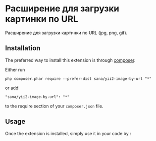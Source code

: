 Расширение для загрузки картинки по URL
=======================================
Расширение для загрузки картинки по URL (jpg, png, gif). 

Installation
------------

The preferred way to install this extension is through [composer](http://getcomposer.org/download/).

Either run

```
php composer.phar require --prefer-dist sana/yii2-image-by-url "*"
```

or add

```
"sana/yii2-image-by-url": "*"
```

to the require section of your `composer.json` file.


Usage
-----

Once the extension is installed, simply use it in your code by  :
